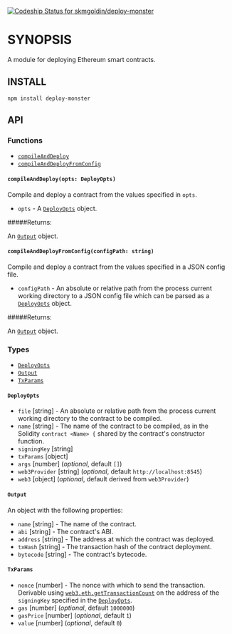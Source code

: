 [ ![Codeship Status for skmgoldin/deploy-monster](https://app.codeship.com/projects/fda3aca0-aaa0-0134-e233-6aed319023da/status?branch=master)](https://app.codeship.com/projects/191974)
# SYNOPSIS

A module for deploying Ethereum smart contracts.

## INSTALL
`npm install deploy-monster`

## API

### Functions

- [`compileAndDeploy`](#compileAndDeploy)
- [`compileAndDeployFromConfig`](#compileAndDeployFromConfig)

#### `compileAndDeploy(opts: DeployOpts)`
Compile and deploy a contract from the values specified in `opts`.

- `opts` - A [`DeployOpts`](#DeployOpts) object.

#####Returns:

An [`Output`](#Output) object.

#### `compileAndDeployFromConfig(configPath: string)`
Compile and deploy a contract from the values specified in a JSON config file.

- `configPath` - An absolute or relative path from the process current working directory to a JSON config file which can be parsed as a [`DeployOpts`](#DeployOpts) object.

#####Returns:

An [`Output`](#Output) object.

### Types

- [`DeployOpts`](#DeployOpts)
- [`Output`](#Output)
- [`TxParams`](#TxParams)

#### `DeployOpts`

- `file` [string] - An absolute or relative path from the process current working directory to the contract to be compiled.
- `name` [string] - The name of the contract to be compiled, as in the Solidity `contract <Name> {` shared by the contract's constructor function.
- `signingKey` [string]
- `txParams` [object]
- `args` [number] (*optional*, default `[]`)
- `web3Provider` [string] (*optional*, default `http://localhost:8545`)
- `web3` [object] (*optional*, default derived from `web3Provider`)

#### `Output`

An object with the following properties:

- `name` [string] - The name of the contract.
- `abi` [string] - The contract's ABI.
- `address` [string] - The address at which the contract was deployed.
- `txHash` [string] - The transaction hash of the contract deployment.
- `bytecode` [string] - The contract's bytecode.

#### `TxParams`

- `nonce` [number] - The nonce with which to send the transaction. Derivable using [`web3.eth.getTransactionCount`](#https://github.com/ethereum/wiki/wiki/JavaScript-API#web3ethgettransactioncount) on the address of the `signingKey` specified in the [`DeployOpts`](#DeployOpts).
- `gas` [number] (*optional*, default `1000000`)
- `gasPrice` [number] (*optional*, default `1`)
- `value` [number] (*optional*, default `0`)